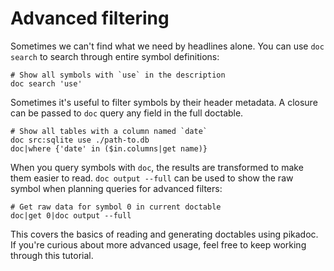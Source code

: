# Advanced filtering

Sometimes we can't find what we need by headlines alone. You can use `doc search` to search through entire symbol definitions:

```nu
# Show all symbols with `use` in the description
doc search 'use'
```

Sometimes it's useful to filter symbols by their header metadata. A closure can be passed to `doc` query any field in the full doctable.

```nu
# Show all tables with a column named `date`
doc src:sqlite use ./path-to.db
doc|where {'date' in ($in.columns|get name)}
```

When you query symbols with `doc`, the results are transformed to make them easier to read. `doc output --full` can be used to show the raw symbol when planning queries for advanced filters:

```nu
# Get raw data for symbol 0 in current doctable
doc|get 0|doc output --full
```

This covers the basics of reading and generating doctables using pikadoc. If you're curious about more advanced usage, feel free to keep working through this tutorial.
